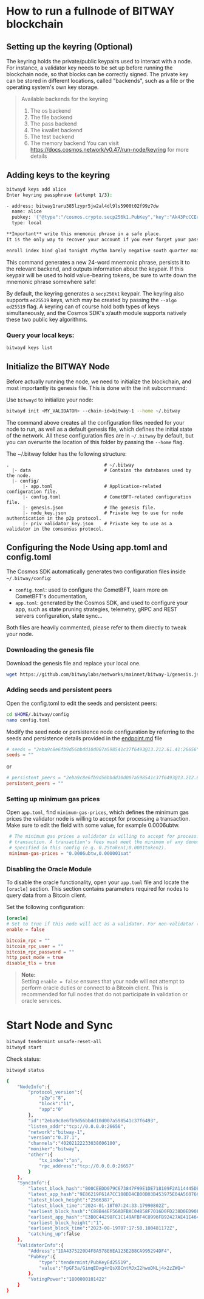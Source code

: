 # How to run a fullnode of BITWAY blockchain

## Setting up the keyring (Optional)

The keyring holds the private/public keypairs used to interact with a node. For instance, a validator key needs to be set up before running the blockchain node, so that blocks can be correctly signed. The private key can be stored in different locations, called "backends", such as a file or the operating system's own key storage.

> Available backends for the keyring
> 1. The os backend
> 2. The file backend
> 3. The pass backend
> 4. The kwallet backend
> 5. The test backend
> 6. The memory backend
> You can visit https://docs.cosmos.network/v0.47/run-node/keyring for more details

## Adding keys to the keyring
```sh
bitwayd keys add alice
Enter keyring passphrase (attempt 1/3):

- address: bitway1raru385lzypr5jw2al4dl9ls5900t02f99z7dw
  name: alice
  pubkey: '{"@type":"/cosmos.crypto.secp256k1.PubKey","key":"Ak43PcCCEr8J0ljTUN+xs0nJiLlwrqHVsii8uRNzX7M5"}'
  type: local

**Important** write this mnemonic phrase in a safe place.
It is the only way to recover your account if you ever forget your password.

enroll index bind glad tonight rhythm barely negative south quarter main length venue funny dance short loud foil electric thumb anger similar like nice
```

This command generates a new 24-word mnemonic phrase, persists it to the relevant backend, and outputs information about the keypair. If this keypair will be used to hold value-bearing tokens, be sure to write down the mnemonic phrase somewhere safe!

By default, the keyring generates a `secp256k1` keypair. The keyring also supports `ed25519` keys, which may be created by passing the `--algo ed25519` flag. A keyring can of course hold both types of keys simultaneously, and the Cosmos SDK's x/auth module supports natively these two public key algorithms.

### Query your local keys:
```sh
bitwayd keys list
```

## Initialize the BITWAY Node

Before actually running the node, we need to initialize the blockchain, and most importantly its genesis file. This is done with the init subcommand:

Use `bitwayd` to initialize your node:

```sh
bitwayd init <MY_VALIDATOR> --chain-id=bitway-1 --home ~/.bitway
```

The command above creates all the configuration files needed for your node to run, as well as a default genesis file, which defines the initial state of the network. All these configuration files are in `~/.bitway` by default, but you can overwrite the location of this folder by passing the `--home` flag.

The ~/.bitway folder has the following structure:

```shell
.                                   # ~/.bitway
  |- data                           # Contains the databases used by the node.
  |- config/
      |- app.toml                   # Application-related configuration file.
      |- config.toml                # CometBFT-related configuration file.
      |- genesis.json               # The genesis file.
      |- node_key.json              # Private key to use for node authentication in the p2p protocol.
      |- priv_validator_key.json    # Private key to use as a validator in the consensus protocol.
```

## Configuring the Node Using app.toml and config.toml

The Cosmos SDK automatically generates two configuration files inside `~/.bitway/config`:

 - `config.toml`: used to configure the CometBFT, learn more on CometBFT's documentation,
 - `app.toml`: generated by the Cosmos SDK, and used to configure your app, such as state pruning strategies, telemetry, gRPC and REST servers configuration, state sync...

Both files are heavily commented, please refer to them directly to tweak your node.

### Downloading the genesis file

Download the genesis file and replace your local one.

```sh
wget https://github.com/bitwaylabs/networks/mainnet/bitway-1/genesis.json -O $HOME/.bitway/config/genesis.json
````

### Adding seeds and persistent peers
Open the config.toml to edit the seeds and persistent peers:

```sh
cd $HOME/.bitway/config
nano config.toml
```

Modify the seed node or persistence node configuration by referring to the seeds and persistence details provided in the [endpoint.md](../endpoints.md) file

```toml
# seeds = "2eba9c8e6fb9d56bbdd10d007a598541c37f6493@13.212.61.41:26656"
seeds = ""
```

or 
```toml
# persistent_peers = "2eba9c8e6fb9d56bbdd10d007a598541c37f6493@13.212.61.41:26656"
persistent_peers = ""

```

### Setting up minimum gas prices

Open `app.toml`, find `minimum-gas-prices`, which defines the minimum gas prices the validator node is willing to accept for processing a transaction. Make sure to edit the field with some value, for example 0.0006ubtw. 

```toml
 # The minimum gas prices a validator is willing to accept for processing a
 # transaction. A transaction's fees must meet the minimum of any denomination
 # specified in this config (e.g. 0.25token1;0.0001token2).
 minimum-gas-prices = "0.0006ubtw,0.000001sat"
```
### Disabling the Oracle Module

To disable the oracle functionality, open your `app.toml` file and locate the `[oracle]` section. This section contains parameters required for nodes to query data from a Bitcoin client.

Set the following configuration:

```toml
[oracle]
# Set to true if this node will act as a validator. For non-validator (full) nodes, set to false.
enable = false

bitcoin_rpc = ""
bitcoin_rpc_user = ""
bitcoin_rpc_password = ""
http_post_mode = true
disable_tls = true
```

> **Note:**  
> Setting `enable = false` ensures that your node will not attempt to perform oracle duties or connect to a Bitcoin client. This is recommended for full nodes that do not participate in validation or oracle services.


# Start Node and Sync
```sh
bitwayd tendermint unsafe-reset-all 
bitwayd start
```
Check status:
```sh
bitwayd status
```
```sh
{
    "NodeInfo":{
        "protocol_version":{
            "p2p":"8",
            "block":"11",
            "app":"0"
        },
        "id":"2eba9c8e6fb9d56bbdd10d007a598541c37f6493",
        "listen_addr":"tcp://0.0.0.0:26656",
        "network":"bitway-1",
        "version":"0.37.1",
        "channels":"40202122233038606100",
        "moniker":"bitway",
        "other":{
            "tx_index":"on",
            "rpc_address":"tcp://0.0.0.0:26657"
        }
    },
    "SyncInfo":{
        "latest_block_hash":"B00CEEDD079C673847F99E1DE718109F2A114445DB0C5D5F52E4AAF314B9C8B7",
        "latest_app_hash":"9E86219F61A7CC188DD4CB00B03B453975E04A56076C055DF54B53ED243054F5",
        "latest_block_height":"2566387",
        "latest_block_time":"2024-01-18T07:24:33.17990802Z",
        "earliest_block_hash":"C88B44EF56ADFBAC04858F7016D0FD238D0ED90FC19336A2B45B164DAA521BF4",
        "earliest_app_hash":"E3B0C44298FC1C149AFBF4C8996FB92427AE41E4649B934CA495991B7852B855",
        "earliest_block_height":"1",
        "earliest_block_time":"2023-08-19T07:17:58.100481172Z",
        "catching_up":false
    },
    "ValidatorInfo":{
        "Address":"1DA4375220D4F8A578E6EA123E2B8CA995294DF4",
        "PubKey":{
            "type":"tendermint/PubKeyEd25519",
            "value":"FpGF3a/GimqEDxg4rQsX8CntMJxI2hwoDNLj4x2zZWQ="
        },
        "VotingPower":"1800000101422"
    }
}
```

